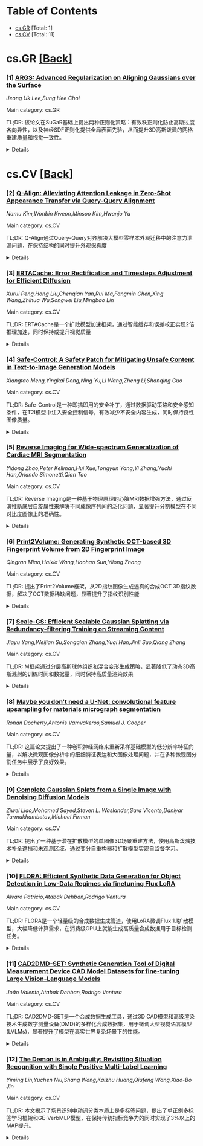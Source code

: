 <div id=toc></div>

# Table of Contents

- [cs.GR](#cs.GR) [Total: 1]
- [cs.CV](#cs.CV) [Total: 11]


<div id='cs.GR'></div>

# cs.GR [[Back]](#toc)

### [1] [ARGS: Advanced Regularization on Aligning Gaussians over the Surface](https://arxiv.org/abs/2508.21344)
*Jeong Uk Lee,Sung Hee Choi*

Main category: cs.GR

TL;DR: 该论文在SuGaR基础上提出两种正则化策略：有效秩正则化防止高斯过度各向异性，以及神经SDF正则化提供全局表面先验，从而提升3D高斯泼溅的网格重建质量和视觉一致性。


<details>
  <summary>Details</summary>
Motivation: 现有3D高斯泼溅(3DGS)方法在重建高质量3D网格和视觉效果方面仍有不足，SuGaR等模型在视觉保真度和场景一致性方面还有改进空间。

Method: 1. 有效秩正则化：鼓励高斯保持更平衡的"圆盘状"形状而非"针状"形状；2. 神经SDF正则化：集成带Eikonal损失的SDF作为连续全局表面先验，指导高斯与底层几何更好对齐。

Result: 提出的两种互补正则化策略改善了单个高斯基元的保真度及其集体表面行为，能够从3DGS数据生成更准确和一致的视觉效果。

Conclusion: 通过形状正则化和全局表面先验的结合，该方法显著提升了3D高斯泼溅的表面重建质量，为高质量3D网格重建提供了有效解决方案。

Abstract: Reconstructing high-quality 3D meshes and visuals from 3D Gaussian Splatting(3DGS) still remains a central challenge in computer graphics. Although existing models such as SuGaR offer effective solutions for rendering, there is is still room to improve improve both visual fidelity and scene consistency. This work builds upon SuGaR by introducing two complementary regularization strategies that address common limitations in both the shape of individual Gaussians and the coherence of the overall surface. The first strategy introduces an effective rank regularization, motivated by recent studies on Gaussian primitive structures. This regularization discourages extreme anisotropy-specifically, "needle-like" shapes-by favoring more balanced, "disk-like" forms that are better suited for stable surface reconstruction. The second strategy integrates a neural Signed Distance Function (SDF) into the optimization process. The SDF is regularized with an Eikonal loss to maintain proper distance properties and provides a continuous global surface prior, guiding Gaussians toward better alignment with the underlying geometry. These two regularizations aim to improve both the fidelity of individual Gaussian primitives and their collective surface behavior. The final model can make more accurate and coherent visuals from 3DGS data.

</details>


<div id='cs.CV'></div>

# cs.CV [[Back]](#toc)

### [2] [Q-Align: Alleviating Attention Leakage in Zero-Shot Appearance Transfer via Query-Query Alignment](https://arxiv.org/abs/2508.21090)
*Namu Kim,Wonbin Kweon,Minsoo Kim,Hwanjo Yu*

Main category: cs.CV

TL;DR: Q-Align通过Query-Query对齐解决大模型零样本外观迁移中的注意力泄漏问题，在保持结构的同时提升外观保真度


<details>
  <summary>Details</summary>
Motivation: 解决大规模图像生成模型在零样本外观迁移中出现的注意力泄漏问题，该问题源于Query-Key对齐导致的语义映射错误

Method: 提出Q-Align方法，包含三个核心贡献：1) Query-Query对齐实现精细空间语义映射；2) Key-Value重排增强特征对应；3) 使用重排后的键值进行注意力精化保持语义一致性

Result: 通过大量实验验证，Q-Align在外观保真度方面优于最先进方法，同时保持竞争力的结构保持能力

Conclusion: Q-Align有效解决了注意力泄漏问题，为零样本外观迁移提供了更精确的语义对齐方法

Abstract: We observe that zero-shot appearance transfer with large-scale image generation models faces a significant challenge: Attention Leakage. This challenge arises when the semantic mapping between two images is captured by the Query-Key alignment. To tackle this issue, we introduce Q-Align, utilizing Query-Query alignment to mitigate attention leakage and improve the semantic alignment in zero-shot appearance transfer. Q-Align incorporates three core contributions: (1) Query-Query alignment, facilitating the sophisticated spatial semantic mapping between two images; (2) Key-Value rearrangement, enhancing feature correspondence through realignment; and (3) Attention refinement using rearranged keys and values to maintain semantic consistency. We validate the effectiveness of Q-Align through extensive experiments and analysis, and Q-Align outperforms state-of-the-art methods in appearance fidelity while maintaining competitive structure preservation.

</details>


### [3] [ERTACache: Error Rectification and Timesteps Adjustment for Efficient Diffusion](https://arxiv.org/abs/2508.21091)
*Xurui Peng,Hong Liu,Chenqian Yan,Rui Ma,Fangmin Chen,Xing Wang,Zhihua Wu,Songwei Liu,Mingbao Lin*

Main category: cs.CV

TL;DR: ERTACache是一个扩散模型加速框架，通过智能缓存和误差校正实现2倍推理加速，同时保持或提升视觉质量


<details>
  <summary>Details</summary>
Motivation: 扩散模型由于迭代推理过程导致计算开销巨大，简单的特征缓存会导致明显的质量下降，需要解决缓存引起的累积误差问题

Method: 提出ERTACache框架：1）离线残差分析识别可重用步骤；2）动态调整积分间隔；3）闭式残差线性化模型近似缓存误差；联合校正特征偏移误差和步长放大误差

Result: 在标准图像和视频生成基准测试中实现2倍推理加速，视觉质量保持甚至提升；在Wan2.1视频扩散模型上实现2倍加速且VBench指标下降极小

Conclusion: ERTACache通过系统性的误差分析和校正机制，在保持扩散模型质量的同时显著提升推理效率，为实际应用提供了有效的加速解决方案

Abstract: Diffusion models suffer from substantial computational overhead due to their inherently iterative inference process. While feature caching offers a promising acceleration strategy by reusing intermediate outputs across timesteps, naive reuse often incurs noticeable quality degradation. In this work, we formally analyze the cumulative error introduced by caching and decompose it into two principal components: feature shift error, caused by inaccuracies in cached outputs, and step amplification error, which arises from error propagation under fixed timestep schedules. To address these issues, we propose ERTACache, a principled caching framework that jointly rectifies both error types. Our method employs an offline residual profiling stage to identify reusable steps, dynamically adjusts integration intervals via a trajectory-aware correction coefficient, and analytically approximates cache-induced errors through a closed-form residual linearization model. Together, these components enable accurate and efficient sampling under aggressive cache reuse. Extensive experiments across standard image and video generation benchmarks show that ERTACache achieves up to 2x inference speedup while consistently preserving or even improving visual quality. Notably, on the state-of-the-art Wan2.1 video diffusion model, ERTACache delivers 2x acceleration with minimal VBench degradation, effectively maintaining baseline fidelity while significantly improving efficiency. The code is available at https://github.com/bytedance/ERTACache.

</details>


### [4] [Safe-Control: A Safety Patch for Mitigating Unsafe Content in Text-to-Image Generation Models](https://arxiv.org/abs/2508.21099)
*Xiangtao Meng,Yingkai Dong,Ning Yu,Li Wang,Zheng Li,Shanqing Guo*

Main category: cs.CV

TL;DR: Safe-Control是一种即插即用的安全补丁，通过数据驱动策略和安全感知条件，在T2I模型中注入安全控制信号，有效减少不安全内容生成，同时保持良性图像质量。


<details>
  <summary>Details</summary>
Motivation: 现有的T2I模型安全机制在分布偏移下容易被规避，或需要大量模型特定调整，无法有效应对滥用风险。

Method: 使用数据驱动策略和安全感知条件，以补丁形式向锁定的T2I模型注入安全控制信号，支持灵活构建和合并多种安全补丁。

Result: 在6个不同T2I模型上评估显示，Safe-Control将不安全内容生成概率降至7%，显著优于其他7种最先进的安全机制（约20%），同时保持良性图像质量和文本对齐。

Conclusion: Safe-Control提供了一种有效、灵活且兼容性强的T2I模型安全防护方案，能够适应不断变化的安全需求。

Abstract: Despite the advancements in Text-to-Image (T2I) generation models, their potential for misuse or even abuse raises serious safety concerns. Model developers have made tremendous efforts to introduce safety mechanisms that can address these concerns in T2I models. However, the existing safety mechanisms, whether external or internal, either remain susceptible to evasion under distribution shifts or require extensive model-specific adjustments. To address these limitations, we introduce Safe-Control, an innovative plug-and-play safety patch designed to mitigate unsafe content generation in T2I models. Using data-driven strategies and safety-aware conditions, Safe-Control injects safety control signals into the locked T2I model, acting as an update in a patch-like manner. Model developers can also construct various safety patches to meet the evolving safety requirements, which can be flexibly merged into a single, unified patch. Its plug-and-play design further ensures adaptability, making it compatible with other T2I models of similar denoising architecture. We conduct extensive evaluations on six diverse and public T2I models. Empirical results highlight that Safe-Control is effective in reducing unsafe content generation across six diverse T2I models with similar generative architectures, yet it successfully maintains the quality and text alignment of benign images. Compared to seven state-of-the-art safety mechanisms, including both external and internal defenses, Safe-Control significantly outperforms all baselines in reducing unsafe content generation. For example, it reduces the probability of unsafe content generation to 7%, compared to approximately 20% for most baseline methods, under both unsafe prompts and the latest adversarial attacks.

</details>


### [5] [Reverse Imaging for Wide-spectrum Generalization of Cardiac MRI Segmentation](https://arxiv.org/abs/2508.21254)
*Yidong Zhao,Peter Kellman,Hui Xue,Tongyun Yang,Yi Zhang,Yuchi Han,Orlando Simonetti,Qian Tao*

Main category: cs.CV

TL;DR: Reverse Imaging是一种基于物理原理的心脏MRI数据增强方法，通过反演推断底层自旋属性来解决不同成像序列间的泛化问题，显著提升分割模型在不同对比度图像上的准确性。


<details>
  <summary>Details</summary>
Motivation: 预训练的心脏MRI分割模型难以泛化到不同成像序列，因为图像对比度差异巨大。虽然成像协议不同，但所有图像都由相同的自旋属性（质子密度、T1、T2值）控制，这为解决泛化问题提供了物理基础。

Method: 提出Reverse Imaging方法：1）通过求解非线性逆问题从观测图像反演推断底层自旋属性；2）使用扩散模型学习自旋属性的先验分布；3）基于估计的自旋属性合成任意新序列的图像，实现数据增强和域适应。

Result: 该方法能够从MR图像中获得有意义的自旋属性估计，作为可解释的潜在变量，实现高度灵活的图像合成。实验表明Reverse Imaging能够在差异巨大的图像对比度和成像协议上实现高度准确的分割。

Conclusion: Reverse Imaging通过物理驱动的数据增强方法，从根本上解决了心脏MRI分割的泛化问题，实现了跨不同成像序列的宽谱泛化能力，为医学图像分析提供了新的解决方案。

Abstract: Pretrained segmentation models for cardiac magnetic resonance imaging (MRI) struggle to generalize across different imaging sequences due to significant variations in image contrast. These variations arise from changes in imaging protocols, yet the same fundamental spin properties, including proton density, T1, and T2 values, govern all acquired images. With this core principle, we introduce Reverse Imaging, a novel physics-driven method for cardiac MRI data augmentation and domain adaptation to fundamentally solve the generalization problem. Our method reversely infers the underlying spin properties from observed cardiac MRI images, by solving ill-posed nonlinear inverse problems regularized by the prior distribution of spin properties. We acquire this "spin prior" by learning a generative diffusion model from the multiparametric SAturation-recovery single-SHot acquisition sequence (mSASHA) dataset, which offers joint cardiac T1 and T2 maps. Our method enables approximate but meaningful spin-property estimates from MR images, which provide an interpretable "latent variable" that lead to highly flexible image synthesis of arbitrary novel sequences. We show that Reverse Imaging enables highly accurate segmentation across vastly different image contrasts and imaging protocols, realizing wide-spectrum generalization of cardiac MRI segmentation.

</details>


### [6] [Print2Volume: Generating Synthetic OCT-based 3D Fingerprint Volume from 2D Fingerprint Image](https://arxiv.org/abs/2508.21371)
*Qingran Miao,Haixia Wang,Haohao Sun,Yilong Zhang*

Main category: cs.CV

TL;DR: 提出了Print2Volume框架，从2D指纹图像生成逼真的合成OCT 3D指纹数据，解决了OCT数据稀缺问题，显著提升了指纹识别性能


<details>
  <summary>Details</summary>
Motivation: OCT技术可获取高分辨率3D指纹数据，但数据采集成本高、耗时长，导致大规模公开数据集稀缺，阻碍了深度学习算法的发展

Method: 三阶段框架：1) 2D风格转换模块将二值指纹转为灰度图像；2) 3D结构扩展网络将2D图像外推为3D解剖体积；3) 基于3D GAN的OCT真实感细化器添加纹理和噪声

Result: 生成了42万个合成样本，通过在合成数据上预训练并在小规模真实数据上微调，将EER从15.62%降至2.50%

Conclusion: Print2Volume框架有效解决了OCT指纹数据稀缺问题，生成的合成数据质量高，显著提升了生物识别性能

Abstract: Optical Coherence Tomography (OCT) enables the acquisition of high-resolution, three-dimensional fingerprint data, capturing rich subsurface structures for robust biometric recognition. However, the high cost and time-consuming nature of OCT data acquisition have led to a scarcity of large-scale public datasets, significantly hindering the development of advanced algorithms, particularly data-hungry deep learning models. To address this critical bottleneck, this paper introduces Print2Volume, a novel framework for generating realistic, synthetic OCT-based 3D fingerprints from 2D fingerprint image. Our framework operates in three sequential stages: (1) a 2D style transfer module that converts a binary fingerprint into a grayscale images mimicking the style of a Z-direction mean-projected OCT scan; (2) a 3D Structure Expansion Network that extrapolates the 2D im-age into a plausible 3D anatomical volume; and (3) an OCT Realism Refiner, based on a 3D GAN, that renders the structural volume with authentic textures, speckle noise, and other imaging characteristics. Using Print2Volume, we generated a large-scale synthetic dataset of 420,000 samples. Quantitative experiments demonstrate the high quality of our synthetic data and its significant impact on recognition performance. By pre-training a recognition model on our synthetic data and fine-tuning it on a small real-world dataset, we achieved a remarkable reduction in the Equal Error Rate (EER) from 15.62% to 2.50% on the ZJUT-EIFD benchmark, proving the effectiveness of our approach in overcoming data scarcity.

</details>


### [7] [Scale-GS: Efficient Scalable Gaussian Splatting via Redundancy-filtering Training on Streaming Content](https://arxiv.org/abs/2508.21444)
*Jiayu Yang,Weijian Su,Songqian Zhang,Yuqi Han,Jinli Suo,Qiang Zhang*

Main category: cs.CV

TL;DR: M框架通过分层高斯球体组织和混合变形生成策略，显著降低了动态3D高斯溅射的训练时间和数据量，同时保持高质量渲染效果


<details>
  <summary>Details</summary>
Motivation: 3D高斯溅射在动态场景中存在数据量大和训练时间长的问题，需要一种高效的流式训练框架来解决这些限制

Method: 使用基于锚点的分层高斯球体结构，粗粒度高斯表示场景结构，细粒度高斯负责细节渲染；采用混合变形和生成策略建模运动；双向自适应掩码机制提升训练效率

Result: 在广泛实验中，M框架实现了卓越的视觉质量，同时显著减少了与最先进方法相比的训练时间

Conclusion: 提出的M框架通过创新的分层组织和运动建模策略，成功解决了动态3D高斯溅射的效率和可扩展性问题

Abstract: 3D Gaussian Splatting (3DGS) enables high-fidelity real-time rendering, a key requirement for immersive applications. However, the extension of 3DGS to dynamic scenes remains limitations on the substantial data volume of dense Gaussians and the prolonged training time required for each frame. This paper presents \M, a scalable Gaussian Splatting framework designed for efficient training in streaming tasks. Specifically, Gaussian spheres are hierarchically organized by scale within an anchor-based structure. Coarser-level Gaussians represent the low-resolution structure of the scene, while finer-level Gaussians, responsible for detailed high-fidelity rendering, are selectively activated by the coarser-level Gaussians. To further reduce computational overhead, we introduce a hybrid deformation and spawning strategy that models motion of inter-frame through Gaussian deformation and triggers Gaussian spawning to characterize wide-range motion. Additionally, a bidirectional adaptive masking mechanism enhances training efficiency by removing static regions and prioritizing informative viewpoints. Extensive experiments demonstrate that \M~ achieves superior visual quality while significantly reducing training time compared to state-of-the-art methods.

</details>


### [8] [Maybe you don't need a U-Net: convolutional feature upsampling for materials micrograph segmentation](https://arxiv.org/abs/2508.21529)
*Ronan Docherty,Antonis Vamvakeros,Samuel J. Cooper*

Main category: cs.CV

TL;DR: 这篇论文提出了一种卷积神经网络来重新采样基础模型的低分辨率特征向量，以解决微观图像分析中的细细特征表达和大图像处理问题，并在多种微观图分割任务中展示了良好效果。


<details>
  <summary>Details</summary>
Motivation: 基础模型通常使用片段基础的特征描述符，在微观图像中无法有效表达细微特征，且面对大尺寸图像时计算效率低。需要一种方法来提高特征的空间分辨率以满足微观图像分析的需求。

Method: 训练一个卷积神经网络，以输入图像为参考，对低分辨率（大片段尺寸）的基础模型特征进行重新采样。该网络在各种微观图像分割任务中不需要重新训练即可直接应用。

Result: 重新采样后的深度特征能够区分难以分割的相位，如细线裂缝。交互式分割使用这些特征能够以更少的标签和更快的速度生成高质量的分割结果，效果远超传统卷积网络的训练或微调。

Conclusion: 通过卷积网络重新采样基础模型特征的方法，有效解决了微观图像分析中的细微特征表达和大图像处理挑战，为材料和生物微观图像分割提供了高效的解决方案。

Abstract: Feature foundation models - usually vision transformers - offer rich semantic descriptors of images, useful for downstream tasks such as (interactive) segmentation and object detection. For computational efficiency these descriptors are often patch-based, and so struggle to represent the fine features often present in micrographs; they also struggle with the large image sizes present in materials and biological image analysis. In this work, we train a convolutional neural network to upsample low-resolution (i.e, large patch size) foundation model features with reference to the input image. We apply this upsampler network (without any further training) to efficiently featurise and then segment a variety of microscopy images, including plant cells, a lithium-ion battery cathode and organic crystals. The richness of these upsampled features admits separation of hard to segment phases, like hairline cracks. We demonstrate that interactive segmentation with these deep features produces high-quality segmentations far faster and with far fewer labels than training or finetuning a more traditional convolutional network.

</details>


### [9] [Complete Gaussian Splats from a Single Image with Denoising Diffusion Models](https://arxiv.org/abs/2508.21542)
*Ziwei Liao,Mohamed Sayed,Steven L. Waslander,Sara Vicente,Daniyar Turmukhambetov,Michael Firman*

Main category: cs.CV

TL;DR: 提出了一种基于潜在扩散模型的单图像3D场景重建方法，使用高斯泼溅技术补全遮挡和未观测区域，通过变分自重构器和扩散模型实现自监督学习。


<details>
  <summary>Details</summary>
Motivation: 传统高斯泼溅方法需要密集观测且无法重建遮挡区域，回归方法只能预测单一模式导致模糊和不真实。需要一种能够从单张图像生成完整3D场景并处理遮挡歧义的方法。

Method: 使用变分自重构器从2D图像自监督学习潜在空间，然后在潜在空间上训练扩散模型，以生成基于单张输入图像的3D高斯泼溅表示分布。

Result: 方法能够生成忠实重建和多样化样本，成功补全遮挡表面，实现高质量的360度渲染。

Conclusion: 提出的生成式方法能够有效解决单图像3D重建中的遮挡补全问题，相比传统回归方法产生更真实和多样化的结果。

Abstract: Gaussian splatting typically requires dense observations of the scene and can fail to reconstruct occluded and unobserved areas. We propose a latent diffusion model to reconstruct a complete 3D scene with Gaussian splats, including the occluded parts, from only a single image during inference. Completing the unobserved surfaces of a scene is challenging due to the ambiguity of the plausible surfaces. Conventional methods use a regression-based formulation to predict a single "mode" for occluded and out-of-frustum surfaces, leading to blurriness, implausibility, and failure to capture multiple possible explanations. Thus, they often address this problem partially, focusing either on objects isolated from the background, reconstructing only visible surfaces, or failing to extrapolate far from the input views. In contrast, we propose a generative formulation to learn a distribution of 3D representations of Gaussian splats conditioned on a single input image. To address the lack of ground-truth training data, we propose a Variational AutoReconstructor to learn a latent space only from 2D images in a self-supervised manner, over which a diffusion model is trained. Our method generates faithful reconstructions and diverse samples with the ability to complete the occluded surfaces for high-quality 360-degree renderings.

</details>


### [10] [FLORA: Efficient Synthetic Data Generation for Object Detection in Low-Data Regimes via finetuning Flux LoRA](https://arxiv.org/abs/2508.21712)
*Alvaro Patricio,Atabak Dehban,Rodrigo Ventura*

Main category: cs.CV

TL;DR: FLORA是一个轻量级的合成数据生成管道，使用LoRA微调Flux 1.1扩散模型，大幅降低计算需求，在消费级GPU上就能生成高质量合成数据用于目标检测任务。


<details>
  <summary>Details</summary>
Motivation: 现有基于扩散模型的合成数据生成方法需要企业级GPU和大量合成图像，计算资源需求过高，限制了实际应用。

Method: 使用Flux 1.1 Dev扩散模型，仅通过低秩适应（LoRA）进行微调，构建轻量级合成数据生成管道。

Result: 在7个不同目标检测数据集上验证，仅用500张合成图像就能超越ODGEN基线使用5000张图像的性能，mAP@.50:.95提升高达21.3%。

Conclusion: FLORA证明了质量与效率并重的方法比暴力生成更有效，仅用10%的数据和少量计算成本就能达到最先进性能，使合成数据生成更加实用和可及。

Abstract: Recent advances in diffusion-based generative models have demonstrated significant potential in augmenting scarce datasets for object detection tasks. Nevertheless, most recent models rely on resource-intensive full fine-tuning of large-scale diffusion models, requiring enterprise-grade GPUs (e.g., NVIDIA V100) and thousands of synthetic images. To address these limitations, we propose Flux LoRA Augmentation (FLORA), a lightweight synthetic data generation pipeline. Our approach uses the Flux 1.1 Dev diffusion model, fine-tuned exclusively through Low-Rank Adaptation (LoRA). This dramatically reduces computational requirements, enabling synthetic dataset generation with a consumer-grade GPU (e.g., NVIDIA RTX 4090). We empirically evaluate our approach on seven diverse object detection datasets. Our results demonstrate that training object detectors with just 500 synthetic images generated by our approach yields superior detection performance compared to models trained on 5000 synthetic images from the ODGEN baseline, achieving improvements of up to 21.3% in mAP@.50:.95. This work demonstrates that it is possible to surpass state-of-the-art performance with far greater efficiency, as FLORA achieves superior results using only 10% of the data and a fraction of the computational cost. This work demonstrates that a quality and efficiency-focused approach is more effective than brute-force generation, making advanced synthetic data creation more practical and accessible for real-world scenarios.

</details>


### [11] [CAD2DMD-SET: Synthetic Generation Tool of Digital Measurement Device CAD Model Datasets for fine-tuning Large Vision-Language Models](https://arxiv.org/abs/2508.21732)
*João Valente,Atabak Dehban,Rodrigo Ventura*

Main category: cs.CV

TL;DR: CAD2DMD-SET是一个合成数据生成工具，通过3D CAD模型和高级渲染技术生成数字测量设备(DMD)的多样化合成数据集，用于微调大型视觉语言模型(LVLMs)，显著提升了模型在真实世界复杂场景下的性能。


<details>
  <summary>Details</summary>
Motivation: 现有大型视觉语言模型在数字测量设备读数等简单场景中表现不佳，特别是在头戴式摄像头和增强现实应用中常见的杂乱、遮挡、极端视角和运动模糊等真实世界条件下。

Method: 利用3D CAD模型、高级渲染和高保真图像合成技术开发CAD2DMD-SET工具，生成带有VQA标注的合成DMD数据集，并创建包含1000张标注真实图像的DMDBench验证集。

Result: 对三种最先进的LVLM进行基准测试，使用CAD2DMD-SET生成的数据集微调LoRA后，InternVL模型的ANLS分数提升了200%，且在其他任务上没有性能下降。

Conclusion: CAD2DMD-SET训练数据集显著提高了LVLM在挑战性条件下的鲁棒性和性能，该工具将作为开源发布，允许社区添加不同的测量设备并生成自己的数据集。

Abstract: Recent advancements in Large Vision-Language Models (LVLMs) have demonstrated impressive capabilities across various multimodal tasks. They continue, however, to struggle with trivial scenarios such as reading values from Digital Measurement Devices (DMDs), particularly in real-world conditions involving clutter, occlusions, extreme viewpoints, and motion blur; common in head-mounted cameras and Augmented Reality (AR) applications. Motivated by these limitations, this work introduces CAD2DMD-SET, a synthetic data generation tool designed to support visual question answering (VQA) tasks involving DMDs. By leveraging 3D CAD models, advanced rendering, and high-fidelity image composition, our tool produces diverse, VQA-labelled synthetic DMD datasets suitable for fine-tuning LVLMs. Additionally, we present DMDBench, a curated validation set of 1,000 annotated real-world images designed to evaluate model performance under practical constraints. Benchmarking three state-of-the-art LVLMs using Average Normalised Levenshtein Similarity (ANLS) and further fine-tuning LoRA's of these models with CAD2DMD-SET's generated dataset yielded substantial improvements, with InternVL showcasing a score increase of 200% without degrading on other tasks. This demonstrates that the CAD2DMD-SET training dataset substantially improves the robustness and performance of LVLMs when operating under the previously stated challenging conditions. The CAD2DMD-SET tool is expected to be released as open-source once the final version of this manuscript is prepared, allowing the community to add different measurement devices and generate their own datasets.

</details>


### [12] [The Demon is in Ambiguity: Revisiting Situation Recognition with Single Positive Multi-Label Learning](https://arxiv.org/abs/2508.21816)
*Yiming Lin,Yuchen Niu,Shang Wang,Kaizhu Huang,Qiufeng Wang,Xiao-Bo Jin*

Main category: cs.CV

TL;DR: 本文揭示了场景识别中动词分类本质上是多标签问题，提出了单正例多标签学习框架和GE-VerbMLP模型，在保持传统指标竞争力的同时实现了3%以上的MAP提升。


<details>
  <summary>Details</summary>
Motivation: 现有方法将动词分类视为单标签问题，但视觉事件识别存在固有歧义性，同一图像可能被多个动词类别合理描述，需要重新审视这一设定。

Method: 将动词分类重新定义为单正例多标签学习(SPMLL)问题，提出Graph Enhanced Verb Multilayer Perceptron (GE-VerbMLP)模型，结合图神经网络捕捉标签相关性和对抗训练优化决策边界。

Result: 在真实数据集上的大量实验表明，该方法在保持传统top-1和top-5准确率竞争力的同时，实现了超过3%的MAP提升。

Conclusion: 动词分类本质上是多标签问题，SPMLL框架和GE-VerbMLP模型能有效处理标注不完整问题，为场景识别任务提供了更合理的评估和解决方案。

Abstract: Context recognition (SR) is a fundamental task in computer vision that aims to extract structured semantic summaries from images by identifying key events and their associated entities. Specifically, given an input image, the model must first classify the main visual events (verb classification), then identify the participating entities and their semantic roles (semantic role labeling), and finally localize these entities in the image (semantic role localization). Existing methods treat verb classification as a single-label problem, but we show through a comprehensive analysis that this formulation fails to address the inherent ambiguity in visual event recognition, as multiple verb categories may reasonably describe the same image. This paper makes three key contributions: First, we reveal through empirical analysis that verb classification is inherently a multi-label problem due to the ubiquitous semantic overlap between verb categories. Second, given the impracticality of fully annotating large-scale datasets with multiple labels, we propose to reformulate verb classification as a single positive multi-label learning (SPMLL) problem - a novel perspective in SR research. Third, we design a comprehensive multi-label evaluation benchmark for SR that is carefully designed to fairly evaluate model performance in a multi-label setting. To address the challenges of SPMLL, we futher develop the Graph Enhanced Verb Multilayer Perceptron (GE-VerbMLP), which combines graph neural networks to capture label correlations and adversarial training to optimize decision boundaries. Extensive experiments on real-world datasets show that our approach achieves more than 3\% MAP improvement while remaining competitive on traditional top-1 and top-5 accuracy metrics.

</details>
